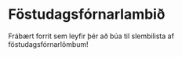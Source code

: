 Föstudagsfórnarlambið
============

Frábært forrit sem leyfir þér að búa til slembilista af föstudagsfórnarlömbum!
